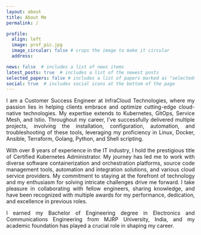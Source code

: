 ```yaml
---
layout: about
title: About Me
permalink: /

profile:
  align: left
  image: prof_pic.jpg
  image_circular: false # crops the image to make it circular
  address: 

news: false  # includes a list of news items
latest_posts: true  # includes a list of the newest posts
selected_papers: false # includes a list of papers marked as "selected={true}"
social: true  # includes social icons at the bottom of the page
---
```


<div style="text-align: justify;">
  <p>
    I am a Customer Success Engineer at InfraCloud Technologies, where my passion lies in helping clients embrace and optimize cutting-edge cloud-native technologies. My expertise extends to Kubernetes, GitOps, Service Mesh, and Istio. Throughout my career, I've successfully delivered multiple projects, involving the installation, configuration, automation, and troubleshooting of these tools, leveraging my proficiency in Linux, Docker, Ansible, Terraform, Golang, Python, and Shell scripting.
  </p>
  <p>
    With over 8 years of experience in the IT industry, I hold the prestigious title of Certified Kubernetes Administrator. My journey has led me to work with diverse software containerization and orchestration platforms, source code management tools, automation and integration solutions, and various cloud service providers. My commitment to staying at the forefront of technology and my enthusiasm for solving intricate challenges drive me forward. I take pleasure in collaborating with fellow engineers, sharing knowledge, and have been recognized with multiple awards for my performance, dedication, and excellence in previous roles.
  </p>
  <p>
    I earned my Bachelor of Engineering degree in Electronics and Communications Engineering from MJRP University, India, and my academic foundation has played a crucial role in shaping my career.
  </p>
</div>

